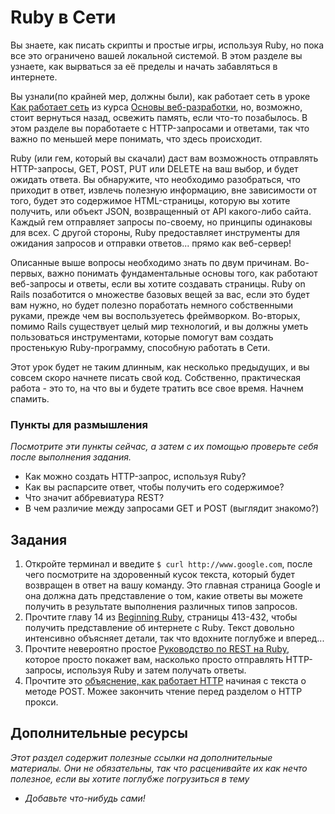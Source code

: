 # Ruby в Сети
<!-- *Estimated Time: 2 hrs* -->

Вы знаете, как писать скрипты и простые игры, используя Ruby, но пока все это ограничено вашей локальной системой. В этом разделе вы узнаете, как вырваться за её пределы и начать забавляться в интернете.

Вы узнали(по крайней мер, должны были), как работает сеть в уроке [Как работает сеть](/basics-of-web-development/how-does-the-web-work) из курса [Основы веб-разработки](/basics-of-web-development), но, возможно, стоит вернуться назад, освежить память, если что-то позабылось. В этом разделе вы поработаете с HTTP-запросами и ответами, так что важно по меньшей мере понимать, что здесь происходит.

Ruby (или гем, который вы скачали) даст вам возможность отправлять HTTP-запросы, GET, POST, PUT или DELETE на ваш выбор, и будет ожидать ответа. Вы обнаружите, что необходимо разобраться, что приходит в ответ, извлечь полезную информацию, вне зависимости от того, будет это содержимое HTML-страницы, которую вы хотите получить, или объект JSON, возвращенный от API какого-либо сайта. Каждый гем отправляет запросы по-своему, но принципы одинаковы для всех. С другой стороны, Ruby предоставляет инструменты для ожидания запросов и отправки ответов... прямо как веб-сервер!

Описанные выше вопросы необходимо знать по двум причинам. Во-первых, важно понимать фундаментальные основы того, как работают веб-запросы и ответы, если вы хотите создавать страницы. Ruby on Rails позаботится о множестве базовых вещей за вас, если это будет вам нужно, но будет полезно поработать немного собственными руками, прежде чем вы воспользуетесь фреймворком. Во-вторых, помимо Rails существует целый мир технологий, и вы должны уметь пользоваться инструментами, которые помогут вам создать простенькую Ruby-программу, способную работать в Сети.

Этот урок будет не таким длинным, как несколько предыдущих, и вы совсем скоро начнете писать свой код. Собственно, практическая работа - это то, на что вы и будете тратить все свое время. Начнем спамить.

### Пункты для размышления

*Посмотрите эти пункты сейчас, а затем с их помощью проверьте себя после выполнения задания.*

* Как можно создать HTTP-запрос, используя Ruby?
* Как вы распарсите ответ, чтобы получить его содержимое?
* Что значит аббревиатура REST?
* В чем различие между запросами GET и POST (выглядит знакомо?)

## Задания

1. Откройте терминал и введите `$ curl http://www.google.com`, после чего посмотрите на здоровенный кусок текста, который будет возвращен в ответ на вашу команду. Это главная страница Google и она должна дать представление о том, какие ответы вы можете получить в результате выполнения различных типов запросов.
1. Прочтите главу 14 из [Beginning Ruby](http://beginningruby.org/), страницы 413-432, чтобы получить представление об интернете с Ruby. Текст довольно интенсивно объясняет детали, так что вдохните поглубже и вперед...
2. Прочтите невероятно простое [Руководство по REST на Ruby](http://rest.elkstein.org/2008/02/using-rest-in-ruby.html), которое просто покажет вам, насколько просто отправлять HTTP-запросы, используя Ruby и затем получать ответы.
3. Прочтите это [объяснение, как работает HTTP](http://www.jmarshall.com/easy/http/#whatis) начиная с текста о методе POST. Можее закончить чтение перед разделом о HTTP прокси.

## Дополнительные ресурсы

*Этот раздел содержит полезные ссылки на дополнительные материалы. Они не обязательны, так что расценивайте их как нечто полезное, если вы хотите поглубже погрузиться в тему*

* *Добавьте что-нибудь сами!*
